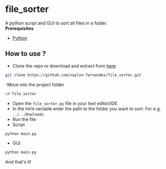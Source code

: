 # file_sorter

A python script and GUI to sort all files in a folder.
<br>
**Prerequisites**

- [Python](https://www.python.org/)

## How to use ?

- Clone the repo or download and extract from [here](https://github.com/vaylon-fernandes/file_sorter/archive/refs/heads/main.zip)

```bash
git clone https://github.com/vaylon-fernandes/file_sorter.git
```

-Move into the project folder

```bash
cd file_sorter
```

- Open the `file_sorter.py` file in your text editor/IDE.
- In the `PATH` variable enter the path to the folder you want to sort. For e.g. `../../Dowloads`
- Run the file
- Script

```bash
python main.py
```

- GUI

```bash
python main.py
```

And that's it!
